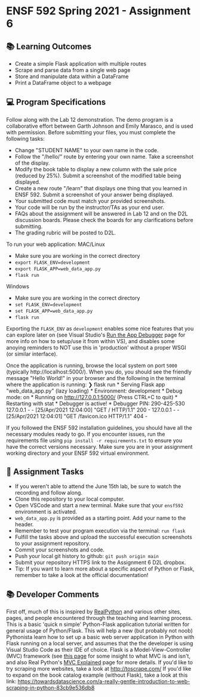 # ENSF 592 Spring 2021 - Assignment 6

## 📚 Learning Outcomes
* Create a simple Flask application with multiple routes
* Scrape and parse data from a single web page
* Store and manipulate data within a DataFrame
* Print a DataFrame object to a webpage

## 💻 Program Specifications
Follow along with the Lab 12 demonstration. The demo program is a collaborative effort between Garth Johnson and Emily Marasco, and is used with permission.
Before submitting your files, you must complete the following tasks:
* Change "STUDENT NAME" to your own name in the code.
* Follow the "/hello/<name>" route by entering your own name. Take a screenshot of the display. 
* Modify the book table to display a new column with the sale price (reduced by 25%). Submit a screenshot of the modified table being displayed.
* Create a new route "/learn" that displays one thing that you learned in ENSF 592. Submit a screenshot of your answer being displayed.
* Your submitted code must match your provided screenshots.
* Your code will be run by the instructor/TAs as your end user.
* FAQs about the assignment will be answered in Lab 12 and on the D2L discussion boards. Please check the boards for any clarifications before submitting.
* The grading rubric will be posted to D2L.

To run your web application:
MAC/Linux
* Make sure you are working in the correct directory
* `export FLASK_ENV=development`
* `export FLASK_APP=web_data_app.py`
* `flask run`

Windows
* Make sure you are working in the correct directory
* `set FLASK_ENV=development`
* `set FLASK_APP=web_data_app.py`
* `flask run`

Exporting the `FLASK_ENV` as `development` enables some nice features that you can explore later on (see Visual Studio's [Run the App Debugger](https://code.visualstudio.com/docs/python/tutorial-flask#_run-the-app-in-the-debugger) page for more info on how to setup/use it from within VS), and disables some anoying reminders to NOT use this in 'production' without a proper WSGI (or similar interface).

Once the application is running, browse the local system on port `5000` (typically http://localhost:5000/).  When you do, you should see the friendly message "Hello World!" in your browser and the following in the terminal where the application is running:
    ❯ flask run
    * Serving Flask app "web_data_app.py" (lazy loading)
    * Environment: development
    * Debug mode: on
    * Running on http://127.0.0.1:5000/ (Press CTRL+C to quit)
    * Restarting with stat
    * Debugger is active!
    * Debugger PIN: 290-425-530
    127.0.0.1 - - [25/Apr/2021 12:04:00] "GET / HTTP/1.1" 200 -
    127.0.0.1 - - [25/Apr/2021 12:04:01] "GET /favicon.ico HTTP/1.1" 404 -

If you followed the ENSF 592 installation guidelines, you should have all the necessary modules ready to go.
If you encounter issues, run the requirements file using `pip install -r requirements.txt` to ensure you have the correct versions necessary.
Make sure you are in your assignment working directory and your ENSF 592 virtual environment.

## 📝 Assignment Tasks
* If you weren't able to attend the June 15th lab, be sure to watch the recording and follow along.
* Clone this repository to your local computer.
* Open VSCode and start a new terminal. Make sure that your `ensf592` environment is activated.
* `web_data_app.py` is provided as a starting point. Add your name to the header.
* Remember to test your program execution via the terminal: `run flask`
* Fulfill the tasks above and upload the successful execution screenshots to your assignment repository.
* Commit your screenshots and code.
* Push your local git history to github: `git push origin main`
* Submit your repository HTTPS link to the Assignment 6 D2L dropbox.
* Tip: If you want to learn more about a specific aspect of Python or Flask, remember to take a look at the official documentation!

## 📚 Developer Comments
First off, much of this is inspired by [RealPython](https://realpython.com/flask-by-example-part-1-project-setup/) and various other sites, pages, and people encountered through the teaching and learning process.
This is a basic 'quick n simple' Python-Flask application tutorial written for general usage of Python/Flask. This will help a new (but probably not noob) Pythonista learn how to set up a basic web server application in Python with Flask running on a local server, and assumes that the the developer is using Visual Studio Code as their IDE of choice.
Flask is a Model-View-Controller (MVC) framework (see [this page](https://www.guru99.com/mvc-vs-mvvm.html) for some insight to what MVC is and isn't, and also Real Python's [MVC Explained](https://realpython.com/the-model-view-controller-mvc-paradigm-summarized-with-legos/) page for more details.
If you'd like to try scraping more websites, take a look at http://toscrape.com/
If you'd like to expand on the book catalog example (without Flask), take a look at this link: https://towardsdatascience.com/a-really-gentle-introduction-to-web-scraping-in-python-83cb9e536db8
